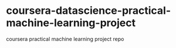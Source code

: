 # coursera-datascience-practical-machine-learning-project
coursera practical machine learning project repo

